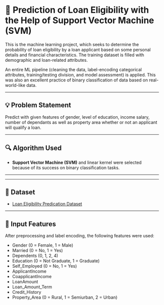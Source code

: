 # 🏦 Prediction of Loan Eligibility with the Help of Support Vector Machine (SVM)

This is the machine learning project, which seeks to determine the probability of loan eligibility by a loan applicant based on some personal details and financial characteristics. The training dataset is filled with demographic and loan-related attributes.

An entire ML pipeline (cleaning the data, label-encoding categorical attributes, training/testing division, and model assessment) is applied. This was also an excellent practice of binary classification of data based on real-world-like data.

---

## 💡 Problem Statement

Predict with given features of gender, level of education, income salary, number of dependants as well as property area whether or not an applicant will qualify a loan.

---

## 🔍 Algorithm Used

- **Support Vector Machine (SVM)** and linear kernel were selected because of its success on binary classification tasks.


---

---

## 📁 Dataset

- [Loan Eligibility Predication Dataset](https://www.kaggle.com/datasets/ninzaami/loan-predication)

---




## 🧠 Input Features
After preprocessing and label encoding, the following features were used:
- Gender (0 = Female, 1 = Male)
- Married (0 = No, 1 = Yes)
- Dependents (0, 1, 2, 4)
- Education (0 = Not Graduate, 1 = Graduate)
- Self_Employed (0 = No, 1 = Yes)
- ApplicantIncome
- CoapplicantIncome
- LoanAmount
- Loan_Amount_Term
- Credit_History
- Property_Area (0 = Rural, 1 = Semiurban, 2 = Urban)

